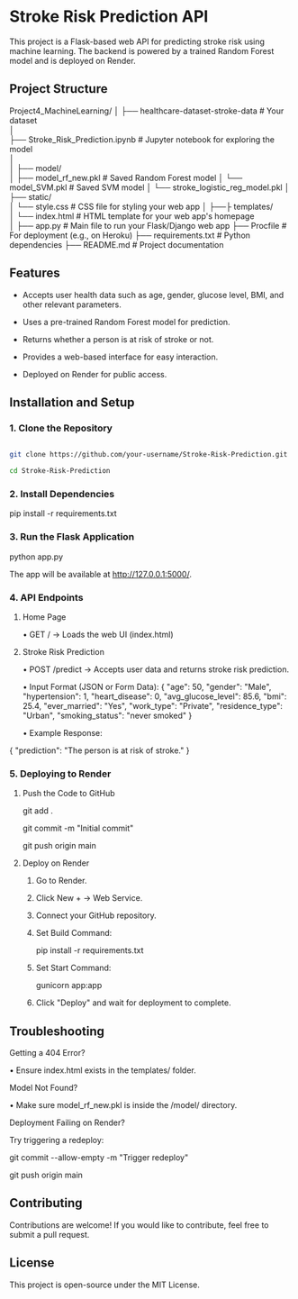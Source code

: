 # Stroke Risk Prediction API

This project is a Flask-based web API for predicting stroke risk using machine learning. The backend is powered by a trained Random Forest model and is deployed on Render.

## Project Structure

Project4_MachineLearning/
│
├── healthcare-dataset-stroke-data  # Your dataset     
│             
├── Stroke_Risk_Prediction.ipynb  # Jupyter notebook for exploring the model              
│   
│
├── model/                  
│   ├── model_rf_new.pkl    # Saved Random Forest model
│   └── model_SVM.pkl      # Saved SVM model
│   └── stroke_logistic_reg_model.pkl 
│
├── static/                 
│   └── style.css           # CSS file for styling your web app
│
├──├ templates/             
│   └── index.html          # HTML template for your web app's homepage          
│
├── app.py                  # Main file to run your Flask/Django web app
├── Procfile                # For deployment (e.g., on Heroku)
├── requirements.txt        # Python dependencies
├── README.md               # Project documentation  

## Features

- Accepts user health data such as age, gender, glucose level, BMI, and other relevant parameters.
  
- Uses a pre-trained Random Forest model for prediction.
  
- Returns whether a person is at risk of stroke or not.
  
- Provides a web-based interface for easy interaction.
  
- Deployed on Render for public access.

## Installation and Setup

### 1. Clone the Repository

```bash

git clone https://github.com/your-username/Stroke-Risk-Prediction.git

cd Stroke-Risk-Prediction

```
### 2. Install Dependencies

pip install -r requirements.txt

### 3. Run the Flask Application

python app.py

The app will be available at http://127.0.0.1:5000/.

### 4. API Endpoints

1. Home Page

    •	GET / → Loads the web UI (index.html)

2. Stroke Risk Prediction

    •	POST /predict → Accepts user data and returns stroke risk prediction.

    •	Input Format (JSON or Form Data):
{
  "age": 50,
  "gender": "Male",
  "hypertension": 1,
  "heart_disease": 0,
  "avg_glucose_level": 85.6,
  "bmi": 25.4,
  "ever_married": "Yes",
  "work_type": "Private",
  "residence_type": "Urban",
  "smoking_status": "never smoked"
}

    •	Example Response:

{
  "prediction": "The person is at risk of stroke."
}

### 5. Deploying to Render

1. Push the Code to GitHub

    git add .

    git commit -m "Initial commit"

    git push origin main

2. Deploy on Render

    1.	Go to Render.

    2.	Click New + → Web Service.

    3.	Connect your GitHub repository.

    4.	Set Build Command:

        pip install -r requirements.txt

    5.	Set Start Command:

        gunicorn app:app

    6.	Click "Deploy" and wait for deployment to complete.

## Troubleshooting

Getting a 404 Error?

•	Ensure index.html exists in the templates/ folder.

Model Not Found?

•	Make sure model_rf_new.pkl is inside the /model/ directory.

Deployment Failing on Render?

Try triggering a redeploy:

git commit --allow-empty -m "Trigger redeploy"

git push origin main

## Contributing

Contributions are welcome! If you would like to contribute, feel free to submit a pull request.

## License

This project is open-source under the MIT License.


